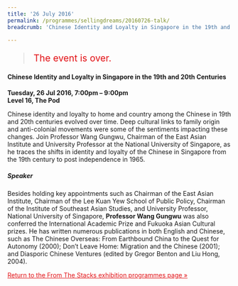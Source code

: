 ```yaml
---
title: '26 July 2016'
permalink: /programmes/sellingdreams/20160726-talk/
breadcrumb: 'Chinese Identity and Loyalty in Singapore in the 19th and 20th Centuries'

---
```



<blockquote style="color: #E21216; font-size: 150%;">The event is over.</blockquote>

#### Chinese Identity and Loyalty in Singapore in the 19th and 20th Centuries

__Tuesday, 26 Jul 2016, 7:00pm – 9:00pm__<br>
__Level 16, The Pod__

Chinese identity and loyalty to home and country among the Chinese in 19th and 20th centuries evolved over time. Deep cultural links to family origin and anti-colonial movements were some of the sentiments impacting these changes. Join Professor Wang Gungwu, Chairman of the East Asian Institute and University Professor at the National University of Singapore, as he traces the shifts in identity and loyalty of the Chinese in Singapore from the 19th century to post independence in 1965.

##### Speaker
Besides holding key appointments such as Chairman of the East Asian Institute, Chairman of the Lee Kuan Yew School of Public Policy, Chairman of the Institute of Southeast Asian Studies, and University Professor, National University of Singapore, __Professor Wang Gungwu__ was also conferred the International Academic Prize and Fukuoka Asian Cultural prizes. He has written numerous publications in both English and Chinese, such as The Chinese Overseas: From Earthbound China to the Quest for Autonomy (2000); Don’t Leave Home: Migration and the Chinese (2001); and Diasporic Chinese Ventures  (edited by Gregor Benton and Liu Hong, 2004).

<a href="/exhibitions/past-exhibitions/fromthestacks/programmes/" style="color:#E21216;">Return to the From The Stacks exhibition programmes page &#187;</a>